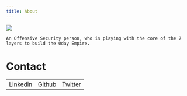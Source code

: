 ```yaml
---
title: About
---
```


<img src="https://avatars.githubusercontent.com/u/62406753" style="align:center;">

<br>

    An Offensive Security person, who is playing with the core of the 7 layers to build the 0day Empire.

# Contact

 <table>
  <tr>
      <td><a href="https://www.linkedin.com/in/zer0verflow/">Linkedin</a></td>
      <td><a href="https://github.com/Zeyad-Azima">Github</a></td>
      <td><a href="https://twitter.com/@AzimaZeyad">Twitter</a></td>
  </tr>
</table> 
